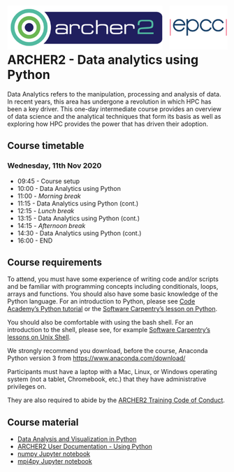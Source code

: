 <img src="./img/archer2_logo.png"  width="355" height="100" align="left" /> <img src="./img/epcc_logo.jpg" align="right" width="133" height="100" />

<br /><br /><br /><br />

# ARCHER2 - Data analytics using Python

Data Analytics refers to the manipulation, processing and analysis of data. In recent years, this area has undergone a revolution in which HPC has been a key driver. This one-day intermediate course provides an overview of data science and the analytical techniques that form its basis as well as exploring how HPC provides the power that has driven their adoption.

## Course timetable

### Wednesday, 11th Nov 2020

 * 09:45 - Course setup
 * 10:00 - Data Analytics using Python
 * 11:00 - *Morning break*
 * 11:15 - Data Analytics using Python (cont.)
 * 12:15 - *Lunch break*
 * 13:15 - Data Analytics using Python (cont.)
 * 14:15 - *Afternoon break*
 * 14:30 - Data Analytics using Python (cont.)
 * 16:00 - END

## Course requirements

To attend, you must have some experience of writing code and/or scripts and be familiar with programming concepts including conditionals, loops, arrays and functions. You should also have some basic knowledge of the Python language. For an introduction to Python, please see [Code Academy’s Python tutorial](https://www.codecademy.com/learn/learn-python-3) or the [Software Carpentry’s lesson on Python](https://swcarpentry.github.io/python-novice-inflammation/).

You should also be comfortable with using the bash shell. For an introduction to the shell, please see, for example [Software Carpentry’s lessons on Unix Shell](https://swcarpentry.github.io/shell-novice/).

We strongly recommend you download, before the course, Anaconda Python version 3 from https://www.anaconda.com/download/

Participants must have a laptop with a Mac, Linux, or Windows operating system (not a tablet, Chromebook, etc.) that they have administrative privileges on.

They are also required to abide by the [ARCHER2 Training Code of Conduct](https://www.archer2.ac.uk/training/code-of-conduct/).

## Course material

 * [Data Analysis and Visualization in Python](https://datacarpentry.org/python-ecology-lesson/)
 * [ARCHER2 User Documentation - Using Python](https://docs.archer2.ac.uk/user-guide/python/)
 * [numpy Jupyter notebook](https://github.com/EPCCed/archer2-python-20201111/blob/master/lectures/core-numpy/numpy.ipynb)
 * [mpi4py Jupyter notebook](https://github.com/EPCCed/archer2-python-20201111/blob/master/lectures/dev-mpi4py/mpi4py.ipynb)
 

